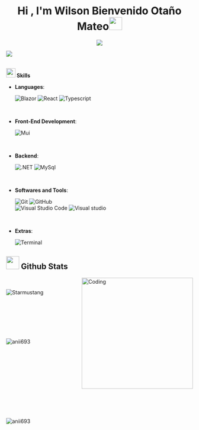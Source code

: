
<h1 align="center"><b>Hi , I'm Wilson Bienvenido Otaño Mateo</b><img src="https://media.giphy.com/media/hvRJCLFzcasrR4ia7z/giphy.gif" width="35"></h1>

<!--  -->
<p align="center">
  <a href="https://github.com/DenverCoder1/readme-typing-svg"><img src="https://readme-typing-svg.herokuapp.com?font=Time+New+Roman&color=cyan&size=25&center=true&vCenter=true&width=600&height=100&lines=React-typescript+developer,;Computer+Science+Student,;Csharp+and+Net+developer,;Active+Learner/Researcher,;Love+to+learn+new+stuffs..&hearts"></a>
</p>
<img src="https://user-images.githubusercontent.com/73097560/115834477-dbab4500-a447-11eb-908a-139a6edaec5c.gif"><br><br>

<img src="https://media2.giphy.com/media/QssGEmpkyEOhBCb7e1/giphy.gif?cid=ecf05e47a0n3gi1bfqntqmob8g9aid1oyj2wr3ds3mg700bl&rid=giphy.gif" width ="25"><b> Skills</b>

<p align="center">

- **Languages**:
    
    ![Blazor](https://img.shields.io/badge/Blazor-purple?style=for-the-badge&logo=blazor&logoSize=auto)
    ![React](https://img.shields.io/badge/React-white?style=for-the-badge&logo=React&logoSize=auto)
    ![Typescript](https://img.shields.io/badge/Typescript-white?style=for-the-badge&logo=typescript&logoSize=auto)

<br>   
    
- **Front-End Development**:

   ![Mui](https://img.shields.io/badge/Mui-white?style=for-the-badge&logo=mui&logoSize=auto)
   

<br>

- **Backend**:

    ![.NET](https://img.shields.io/badge/-purple?style=for-the-badge&logo=.net&logoSize=auto)
    ![MySql](https://img.shields.io/badge/MySQL-white?style=for-the-badge&logo=MySQL&logoSize=auto)
    
<br>

- **Softwares and Tools**:

    ![Git](https://img.shields.io/badge/git-%23F05033.svg?style=for-the-badge&logo=git&logoColor=white)
    ![GitHub](https://img.shields.io/badge/github-%23121011.svg?style=for-the-badge&logo=github&logoColor=white)    
    ![Visual Studio Code](https://img.shields.io/badge/Visual%20Studio%20Code-0078d7.svg?style=for-the-badge&logo=visual-studio-code&logoColor=white)
    ![Visual studio](https://img.shields.io/badge/Visual%20Studio-purple?style=for-the-badge&logoSize=auto) 

<br>

- **Extras**:

    ![Terminal](https://img.shields.io/badge/Terminal-%23054020?style=for-the-badge&logo=gnu-bash&logoColor=white)
      

</p>

## <img src="https://media.giphy.com/media/iY8CRBdQXODJSCERIr/giphy.gif" width="35"><b> Github Stats </b>
<img align="right" alt="Coding" width="300" src="https://cdn.dribbble.com/users/1277312/screenshots/14733298/media/39b1045e593737587dd60e42c8422d1f.gif" >
<br>
<p><img align="left" src="https://github-readme-stats.vercel.app/api/top-langs?username=Starmustang&show_icons=true&theme=dark&locale=en&layout=compact" alt="Starmustang" /></p>

<br><br><br><br><br><br><br>
<p>&nbsp;<img align="left" src="https://github-readme-stats.vercel.app/api?username=Starmustang&show_icons=true&theme=dark&locale=en" alt="anii693" /></p>
<br><br><br><br><br><br><br><br><br><br>

<p><img align="left" src="https://github-readme-streak-stats.herokuapp.com/?user=Starmustang&theme=dark" alt="anii693" /></p>
<br>

<!--
**Starmustang/Starmustang** is a ✨ _special_ ✨ repository because its `README.md` (this file) appears on your GitHub profile.

Here are some ideas to get you started:

- 🔭 I’m currently working on ...
- 🌱 I’m currently learning ...
- 👯 I’m looking to collaborate on ...
- 🤔 I’m looking for help with ...
- 💬 Ask me about ...
- 📫 How to reach me: ...
- 😄 Pronouns: ...
- ⚡ Fun fact: ...
-->
